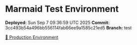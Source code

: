 # Marmaid Test Environment

**Deployed:** Sun Sep  7 09:36:59 UTC 2025
**Commit:** 3cc493b54a496bb556114fab66ee9a1585c21ed5
**Branch:** test

[🚀 Production Environment](https://wkoziej.github.io/marmaid/)
